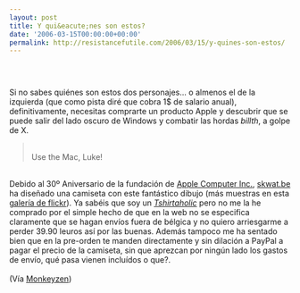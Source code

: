 ```yaml
---
layout: post
title: Y qui&eacute;nes son estos?
date: '2006-03-15T00:00:00+00:00'
permalink: http://resistancefutile.com/2006/03/15/y-quines-son-estos/
---
```

<a href="http://www.skwat.be/applewars/" onblur="try {parent.deselectBloggerImageGracefully();} catch(e) {}">
<img alt="" border="0" style="display:block; margin:0px auto 10px; text-align:center;cursor:pointer; cursor:hand;" src="http://photos1.blogger.com/blogger/6639/1972/320/109651380_1c4a89b738_m.jpg"/>
</a>
<br/>
<br/>Si no sabes qui&eacute;nes son estos dos personajes... o almenos el de la izquierda (que como pista dir&eacute; que cobra 1$ de salario anual), definitivamente, necesitas comprarte un producto Apple y descubrir que se puede salir del lado oscuro de Windows y combatir las hordas <span style="font-style:italic;">billth</span>, a golpe de X.<br/>
<blockquote>
<br/>Use the Mac, Luke! <br/>
</blockquote>
<br/>Debido al 30&ordm; Aniversario de la fundaci&oacute;n de <a href="http://en.wikipedia.org/wiki/Apple_Computer">Apple Computer Inc.</a>, <a href="http://www.skwat.be/applewars/pre-order/">skwat.be</a> ha dise&ntilde;ado una camiseta con este fant&aacute;stico dibujo (m&aacute;s muestras en esta <a href="http://www.flickr.com/photos/skwat/">galer&iacute;a de flickr</a>).  Ya sab&eacute;is que soy un <span style="font-style:italic;">
<a href="http://resistancefutile.blogspot.com/2006/03/tshirtaholic-geek.html">Tshirtaholic</a>
</span> pero no me la he comprado por el simple hecho de que en la web no se especifica claramente que se hagan env&iacute;os fuera de b&eacute;lgica y no quiero arriesgarme a perder 39.90 leuros as&iacute; por las buenas. Adem&aacute;s tampoco me ha sentado bien que en la pre-orden te manden directamente y sin dilaci&oacute;n a PayPal a pagar el precio de la camiseta, sin que aprezcan por ning&uacute;n lado los gastos de env&iacute;o, qu&eacute; pasa vienen inclu&iacute;dos o que?.<br/>
<br/>(V&iacute;a <a href="http://feeds.hipertextual.com/monkeyzen?m=107">Monkeyzen</a>)
